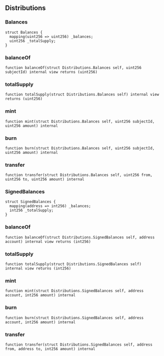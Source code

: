 ## Distributions

### Balances

```solidity
struct Balances {
  mapping(uint256 => uint256) _balances;
  uint256 _totalSupply;
}
```

### balanceOf

```solidity
function balanceOf(struct Distributions.Balances self, uint256 subjectId) internal view returns (uint256)
```

### totalSupply

```solidity
function totalSupply(struct Distributions.Balances self) internal view returns (uint256)
```

### mint

```solidity
function mint(struct Distributions.Balances self, uint256 subjectId, uint256 amount) internal
```

### burn

```solidity
function burn(struct Distributions.Balances self, uint256 subjectId, uint256 amount) internal
```

### transfer

```solidity
function transfer(struct Distributions.Balances self, uint256 from, uint256 to, uint256 amount) internal
```

### SignedBalances

```solidity
struct SignedBalances {
  mapping(address => int256) _balances;
  int256 _totalSupply;
}
```

### balanceOf

```solidity
function balanceOf(struct Distributions.SignedBalances self, address account) internal view returns (int256)
```

### totalSupply

```solidity
function totalSupply(struct Distributions.SignedBalances self) internal view returns (int256)
```

### mint

```solidity
function mint(struct Distributions.SignedBalances self, address account, int256 amount) internal
```

### burn

```solidity
function burn(struct Distributions.SignedBalances self, address account, int256 amount) internal
```

### transfer

```solidity
function transfer(struct Distributions.SignedBalances self, address from, address to, int256 amount) internal
```

